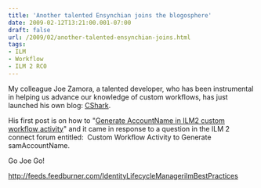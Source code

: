 ```yaml
---
title: 'Another talented Ensynchian joins the blogosphere'
date: 2009-02-12T13:21:00.001-07:00
draft: false
url: /2009/02/another-talented-ensynchian-joins.html
tags: 
- ILM
- Workflow
- ILM 2 RC0
---
```


My colleague Joe Zamora, a talented developer, who has been instrumental in helping us advance our knowledge of custom workflows, has just launched his own blog: [CShark](http://c--shark.blogspot.com:80/).

His first post is on how to "[Generate AccountName in ILM2 custom workflow activity](http://c--shark.blogspot.com/2009/02/generate-accountname-in-ilm-2-custom.html)" and it came in response to a question in the ILM 2 connect forum entitled:  Custom Workflow Activity to Generate samAccountName.

Go Joe Go!

http://feeds.feedburner.com/IdentityLifecycleManagerilmBestPractices